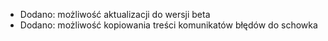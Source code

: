 - Dodano: możliwość aktualizacji do wersji beta
- Dodano: możliwość kopiowania treści komunikatów błędów do schowka